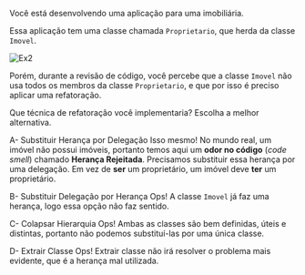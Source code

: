 ﻿Você está desenvolvendo uma aplicação para uma imobiliária.

Essa aplicação tem uma classe chamada `Proprietario`, que herda da classe `Imovel`. 

![Ex2](Ex2.png)

Porém, durante a revisão de código, você percebe que a classe `Imovel` não usa todos os membros da classe `Proprietario`,
e que por isso é preciso aplicar uma refatoração.

Que técnica de refatoração você implementaria? Escolha a melhor alternativa.

A- Substituir Herança por Delegação 
Isso mesmo! No mundo real, um imóvel não possui imóveis, portanto temos aqui
um **odor no código** (*code smell*) chamado **Herança Rejeitada**. Precisamos
substituir essa herança por uma delegação. Em vez de **ser** um proprietário, um imóvel deve **ter** um proprietário.

B- Substituir Delegação por Herança
Ops! A classe `Imovel` já faz uma herança, logo essa opção não faz sentido.

C- Colapsar Hierarquia
Ops! Ambas as classes são bem definidas, úteis e distintas, portanto não podemos
substituí-las por uma única classe.

D- Extrair Classe
Ops! Extrair classe não irá resolver o problema mais evidente, que é
a herança mal utilizada.

